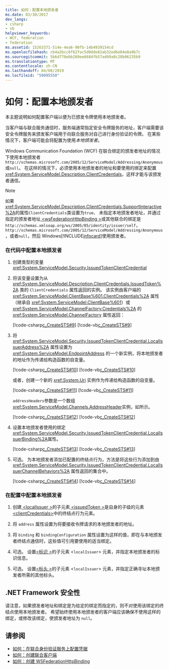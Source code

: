```yaml
---
title: 如何：配置本地颁发者
ms.date: 03/30/2017
dev_langs:
- csharp
- vb
helpviewer_keywords:
- WCF, federation
- federation
ms.assetid: 15263371-514e-4ea6-90fb-14b4939154cd
ms.openlocfilehash: cb4a2bcc6f62fac5d0dde82ab32ed6e04e8a9b7c
ms.sourcegitcommit: 5b6d778ebb269ee6684fb57ad69a8c28b06235b9
ms.translationtype: MT
ms.contentlocale: zh-CN
ms.lasthandoff: 04/08/2019
ms.locfileid: "59095550"
---
```

# <a name="how-to-configure-a-local-issuer"></a>如何：配置本地颁发者
本主题说明如何配置客户端以便为已颁发令牌使用本地颁发者。  
  
 当客户端与联合服务通信时，服务端通常指定安全令牌服务的地址，客户端需要该安全令牌服务来颁发客户端用于向联合服务对自己进行身份验证的令牌。 在某些情况下，客户端可能会将配置为使用*本地颁发者*。  
  
 Windows Communication Foundation (WCF) 在联合绑定的颁发者地址的情况下使用本地颁发者`http://schemas.microsoft.com/2005/12/ServiceModel/Addressing/Anonymous`或`null`。 在这样的情况下，必须使用本地颁发者的地址和要使用的绑定来配置 <xref:System.ServiceModel.Description.ClientCredentials>，这样才能与该颁发者通信。  
  
> [!NOTE]
>  如果<xref:System.ServiceModel.Description.ClientCredentials.SupportInteractive%2A>的属性`ClientCredentials`类设置为`true`、 未指定本地颁发者地址，并通过指定的颁发者地址[ \<wsFederationHttpBinding >](../../../../docs/framework/configure-apps/file-schema/wcf/wsfederationhttpbinding.md)或其他联合的绑定是`http://schemas.xmlsoap.org/ws/2005/05/identity/issuer/self`， `http://schemas.microsoft.com/2005/12/ServiceModel/Addressing/Anonymous`，或者`null`，然后 Windows[!INCLUDE[infocard](../../../../includes/infocard-md.md)]使用颁发者。  
  
### <a name="to-configure-the-local-issuer-in-code"></a>在代码中配置本地颁发者  
  
1.  创建类型的变量 <xref:System.ServiceModel.Security.IssuedTokenClientCredential>  
  
2.  将该变量设置为从 <xref:System.ServiceModel.Description.ClientCredentials.IssuedToken%2A> 类的 `ClientCredentials` 属性返回的实例。 该实例由客户端的 <xref:System.ServiceModel.ClientBase%601.ClientCredentials%2A> 属性（继承自 <xref:System.ServiceModel.ClientBase%601>）或 <xref:System.ServiceModel.ChannelFactory.Credentials%2A> 的 <xref:System.ServiceModel.ChannelFactory> 属性返回：  
  
     [!code-csharp[c_CreateSTS#9](../../../../samples/snippets/csharp/VS_Snippets_CFX/c_creatests/cs/source.cs#9)]
     [!code-vb[c_CreateSTS#9](../../../../samples/snippets/visualbasic/VS_Snippets_CFX/c_creatests/vb/source.vb#9)]  
  
3.  将 <xref:System.ServiceModel.Security.IssuedTokenClientCredential.LocalIssuerAddress%2A> 属性设置为 <xref:System.ServiceModel.EndpointAddress> 的一个新实例，将本地颁发者的地址作为传递给构造函数的自变量。  
  
     [!code-csharp[c_CreateSTS#10](../../../../samples/snippets/csharp/VS_Snippets_CFX/c_creatests/cs/source.cs#10)]
     [!code-vb[c_CreateSTS#10](../../../../samples/snippets/visualbasic/VS_Snippets_CFX/c_creatests/vb/source.vb#10)]  
  
     或者，创建一个新的 <xref:System.Uri> 实例作为传递给构造函数的自变量。  
  
     [!code-csharp[c_CreateSTS#11](../../../../samples/snippets/csharp/VS_Snippets_CFX/c_creatests/cs/source.cs#11)]
     [!code-vb[c_CreateSTS#11](../../../../samples/snippets/visualbasic/VS_Snippets_CFX/c_creatests/vb/source.vb#11)]  
  
     `addressHeaders`参数是一个数组<xref:System.ServiceModel.Channels.AddressHeader>实例，如所示。  
  
     [!code-csharp[c_CreateSTS#12](../../../../samples/snippets/csharp/VS_Snippets_CFX/c_creatests/cs/source.cs#12)]
     [!code-vb[c_CreateSTS#12](../../../../samples/snippets/visualbasic/VS_Snippets_CFX/c_creatests/vb/source.vb#12)]  
  
4.  设置本地颁发者使用的绑定<xref:System.ServiceModel.Security.IssuedTokenClientCredential.LocalIssuerBinding%2A>属性。  
  
     [!code-csharp[c_CreateSTS#13](../../../../samples/snippets/csharp/VS_Snippets_CFX/c_creatests/cs/source.cs#13)]
     [!code-vb[c_CreateSTS#13](../../../../samples/snippets/visualbasic/VS_Snippets_CFX/c_creatests/vb/source.vb#13)]  
  
5.  可选。 为本地颁发者添加已配置的终结点行为，方法是将这些行为添加到由 <xref:System.ServiceModel.Security.IssuedTokenClientCredential.LocalIssuerChannelBehaviors%2A> 属性返回的集合中。  
  
     [!code-csharp[c_CreateSTS#14](../../../../samples/snippets/csharp/VS_Snippets_CFX/c_creatests/cs/source.cs#14)]
     [!code-vb[c_CreateSTS#14](../../../../samples/snippets/visualbasic/VS_Snippets_CFX/c_creatests/vb/source.vb#14)]  
  
### <a name="to-configure-the-local-issuer-in-configuration"></a>在配置中配置本地颁发者  
  
1.  创建[ \<localIssuer >](../../../../docs/framework/configure-apps/file-schema/wcf/localissuer.md)的子元素[ \<issuedToken >](../../../../docs/framework/configure-apps/file-schema/wcf/issuedtoken.md)是自身的子级的元素[ \<clientCredentials>](../../../../docs/framework/configure-apps/file-schema/wcf/clientcredentials.md)中的终结点行为元素。  
  
2.  将 `address` 属性设置为将要接收令牌请求的本地颁发者的地址。  
  
3.  将 `binding` 和 `bindingConfiguration` 属性设置为这样的值，即在与本地颁发者终结点通信时，这些值可引用要使用的适当绑定。  
  
4.  可选。 设置[\<标识 >](../../../../docs/framework/configure-apps/file-schema/wcf/identity.md)的子元素 <`localIssuer`> 元素，并指定本地颁发者的标识信息。  
  
5.  可选。 设置[\<标头 >](../../../../docs/framework/configure-apps/file-schema/wcf/headers.md)的子元素 <`localIssuer`> 元素，并指定正确寻址本地颁发者所需的其他标头。  
  
## <a name="net-framework-security"></a>.NET Framework 安全性  
 请注意，如果颁发者地址和绑定是为给定的绑定而指定的，则不对使用该绑定的终结点使用本地颁发者。 希望始终使用本地颁发者的客户端应该确保不使用这样的绑定，或修改该绑定，使颁发者地址为 `null`。  
  
## <a name="see-also"></a>请参阅

- [如何：在联合身份验证服务上配置凭据](../../../../docs/framework/wcf/feature-details/how-to-configure-credentials-on-a-federation-service.md)
- [如何：创建联合客户端](../../../../docs/framework/wcf/feature-details/how-to-create-a-federated-client.md)
- [如何：创建 WSFederationHttpBinding](../../../../docs/framework/wcf/feature-details/how-to-create-a-wsfederationhttpbinding.md)
